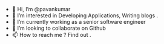 - 👋 Hi, I’m @pavankumar 
- 👀 I’m interested in Developing Applications, Writing blogs . 
- 🌱 I’m currently working as a senior software engineer
- 💞️ I’m looking to collaborate on Github 
- 📫 How to reach me ? Find out . 

<!---
pavankumar-sde/pavankumar-sde is a ✨ special ✨ repository because its `README.md` (this file) appears on your GitHub profile.
You can click the Preview link to take a look at your changes.
--->
